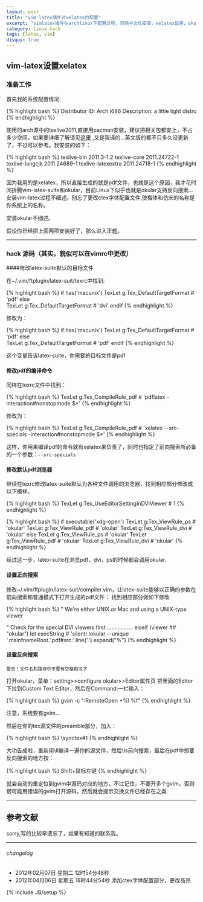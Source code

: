 ```yaml
---
layout: post
title: "vim-latex插件对xelatex的配置"
excerpt: "vimlatex插件在archlinux下配置过程，包括中文化安装，xelatex设置，okular正反向搜索。"
category: linux-tech
tags: [latex, vim]
disqus: true
---
```


## vim-latex设置xelatex 

### 准备工作 

首先我的系统配置情况:

{% highlight bash %}
Distributor ID: Arch i686 
Description:    a little light distro
{% endhighlight %}

使用的arch源中的texlive2011,直接用pacman安装，建议把相关包都安上，不占多少空间。如果要详细了解请见[这里](https://wiki.archlinux.org/index.php/TeXLive_%28%E7%AE%80%E4%BD%93%E4%B8%AD%E6%96%87%29) ,又是我译的...英文版的都不只多久没更新了，不过可以参考。我安装的如下：

{% highlight bash %}
texlive-bin 2011.3-1.2 
texlive-core 2011.24722-1 
texlive-langcjk 2011.24689-1 
texlive-latexextra 2011.24718-1 
{% endhighlight %}

因为我用的是xelatex，所以直接生成的就是pdf文件，也就是这个原因，我才花时间折腾vim-latex-suite和okular，目前Linux下似乎也就是okular支持反向搜索...
安装vim-latex过程不细述。别忘了更改ctex字体配置文件,使楷体和仿宋的名称是你系统上的名称。

安装okular不细述。
 
假设你已经把上面两项安装好了，那么进入正题。

***

### hack 源码（其实，貌似可以在vimrc中更改）

####修改latex-suite默认的目标文件

在~/.vim/ftplugin/latex-suit/texrc中找到:

{% highlight bash %}
if has('macunix')
   TexLet g:Tex_DefaultTargetFormat # 'pdf'
else   
   TexLet g:Tex_DefaultTargetFormat # 'dvi'
endif
{% endhighlight %}

修改为：

{% highlight bash %}
if has('macunix')
   TexLet g:Tex_DefaultTargetFormat # 'pdf'
else   
   TexLet g:Tex_DefaultTargetFormat # 'pdf'
endif
{% endhighlight %}

这个变量告诉latex-suite，你需要的目标文件是pdf

#### 修改pdf的编译命令

同样在texrc文件中找到：

{% highlight bash %}
TexLet g:Tex_CompileRule_pdf # 'pdflatex -interaction#nonstopmode $*'
{% endhighlight %}

修改为：

{% highlight bash %}
TexLet g:Tex_CompileRule_pdf # 'xelatex --src-specials -interaction#nonstopmode $*'
{% endhighlight %}

这样，你用来编译pdf的命令就有xelatex来负责了，同时也指定了前向搜索所必备的一个参数：`--src-specials`

#### 修改默认pdf浏览器

 继续在texrc修改latex-suite默认为各种文件调用的浏览器，找到相应部分修改成以下模样。

{% highlight bash %}
TexLet g:Tex_UseEditorSettingInDVIViewer # 1
{% endhighlight %}

{% highlight bash %}
if executable('xdg-open')
   TexLet g:Tex_ViewRule_ps # 'okular'
   TexLet g:Tex_ViewRule_pdf # 'okular'
   TexLet g:Tex_ViewRule_dvi # 'okular'
else
   TexLet g:Tex_ViewRule_ps # 'okular'
   TexLet g:Tex_ViewRule_pdf # 'okular'
   TexLet g:Tex_ViewRule_dvi # 'okular'
{% endhighlight %}

经过这一步，latex-suite在浏览pdf，dvi，ps的时候都会调用okular.

#### 设置正向搜索

修改~/.vim/ftplugin/latex-suit/compiler.vim，让latex-suite能够以正确的参数在前向搜索和普通模式下打开生成的pdf文件：
找到相应部分做如下修改

{% highlight bash %}
" We're either UNIX or Mac and using a UNIX-type viewer

" Check for the special DVI viewers first
.................
elseif (viewer ## "okular")
  let execString # 'silent! !okular --unique '.mainfnameRoot.'.pdf\#src:'.line('.').expand("%")
{% endhighlight %}

#### 设置反向搜索

    警告！文件名和路径中不要有空格和汉字
打开okular，菜单：setting>>configure okular>>Editor属性页
把里面的Editor下拉到Custom Text Editor，然后在Command:一栏输入：

{% highlight bash %}
    gvim -c ":RemoteOpen +%l %f"
{% endhighlight %}

注意，系统要有gvim...
 
然后在你的tex源文件的preamble部分，加入：

{% highlight bash %}
    \synctex#1
{% endhighlight %}

大功告成啦，重新用\ll编译一遍你的源文件，然后\ls前向搜索，最后在pdf中想要反向搜索的地方按：

{% highlight bash %}
    Shift+鼠标左键
{% endhighlight %}

就会自动的重定位到gvim中源码对应的地方，不过记住，不要开多个gvim，否则很可能用错误的gvim打开源码，然后就会提示交换文件已经存在之类. 

***

## 参考文献 ##

sorry,写的比较早遗忘了，如果有知道的联系我。

***

###### changelog 
- 2012年02月07日 星期二 12时54分48秒
- 2012年04月06日 星期五 18时44分54秒 添加ctex字体配置部分，更改高亮


{% include JB/setup %}

